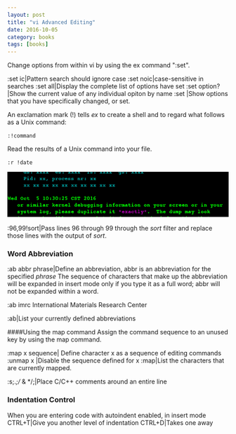 ```yaml
---
layout: post
title: "vi Advanced Editing"
date: 2016-10-05
category: books
tags: [books]
---
```

Change options from within vi by using the ex command ":set".

:set ic|Pattern search should ignore case
:set noic|case-sensitive in searches
:set all|Display the complete list of options have set
:set option?|Show the current value of any individual opiton by name
:set |Show options that you have specifically changed, or set.

An exclamation mark (!) tells *ex* to create a shell and to regard what follows as a Unix command:
    
    :!command

Read the results of a Unix command into your file.

    :r !date
![images](../../../images/books/Read-the-results-of-date-command.png)

:96,99!sort|Pass lines 96 through 99 through the *sort* filter and replace those lines with the output of *sort*.

### Word Abbreviation

:ab abbr phrase|Define an abbreviation, abbr is an abbreviation for the specified *phrase*
The sequence of characters that make up the abbreviation will be expanded in insert mode only 
if you type it as a full word; abbr will not be expanded within a word.

:ab imrc International Materials Research Center

:ab|List your currently defined abbreviations

####Using the map command
Assign the command sequence to an unused key by using the map command.

:map x sequence| Define character x as a sequence of editing commands
:unmap x |Disable the sequence defined for x
:map|List the characters that are currently mapped.

:s;.*;/* & */;|Place C/C++ comments around an entire line

### Indentation Control

When you are entering code with autoindent enabled, in insert mode
CTRL+T|Give you another level of indentation
CTRL+D|Takes one away
